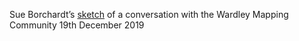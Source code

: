 Sue Borchardt’s [sketch](https://github.com/wardley-maps-community/Sue-Borchardt-20191219/raw/master/Andie%20Nordgren%20John%20Grant%20Ben%20Mosier%20Sue%20Borchardt%20Dec%2019%202019.jpg) of a conversation with the Wardley Mapping Community 19th December 2019
